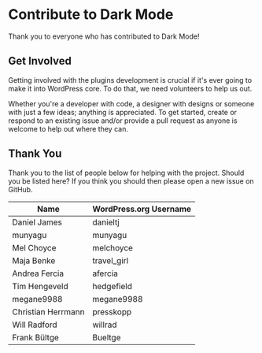 # Contribute to Dark Mode

Thank you to everyone who has contributed to Dark Mode!

## Get Involved

Getting involved with the plugins development is crucial if it's ever going to make it into WordPress core. To do that, we need volunteers to help us out.

Whether you're a developer with code, a designer with designs or someone with just a few ideas; anything is appreciated. To get started, create or respond to an existing issue and/or provide a pull request as anyone is welcome to help out where they can.

## Thank You

Thank you to the list of people below for helping with the project. Should you be listed here? If you think you should then please open a new issue on GitHub.

| Name                | WordPress.org Username |
|-------------------- |----------------------- |
| Daniel James        | danieltj               |
| munyagu             | munyagu                |
| Mel Choyce          | melchoyce              |
| Maja Benke          | travel_girl            |
| Andrea Fercia       | afercia                |
| Tim Hengeveld       | hedgefield             |
| megane9988          | megane9988             |
| Christian Herrmann  | presskopp              |
| Will Radford        | willrad                |
| Frank Bültge        | Bueltge                |
